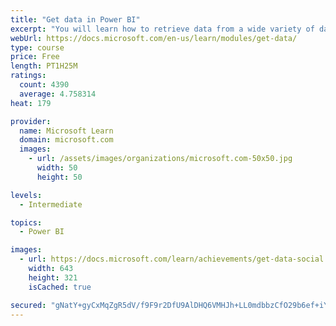 ```yaml
---
title: "Get data in Power BI"
excerpt: "You will learn how to retrieve data from a wide variety of data sources, including Microsoft Excel, relational databases, and NoSQL data stores. You will also learn how to improve performance while retrieving data."
webUrl: https://docs.microsoft.com/en-us/learn/modules/get-data/
type: course
price: Free
length: PT1H25M
ratings:
  count: 4390
  average: 4.758314
heat: 179

provider:
  name: Microsoft Learn
  domain: microsoft.com
  images:
    - url: /assets/images/organizations/microsoft.com-50x50.jpg
      width: 50
      height: 50

levels:
  - Intermediate

topics:
  - Power BI

images:
  - url: https://docs.microsoft.com/learn/achievements/get-data-social.png
    width: 643
    height: 321
    isCached: true

secured: "gNatY+gyCxMqZgR5dV/f9F9r2DfU9AlDHQ6VMHJh+LL0mdbbzCfO29b6ef+iYpDgVXtxfAunzIP5TYuXu5O7s9xwwsA6G9M+aICk8AvnuigXsFGa7Xpc6CcmSBWH9DY0ovCmLCIaaYOD3UAriwtJrpEsU0LRi/i/Jq8rgVrh8CKuM/SMfxhnDrN/JAmIVkxgQhUeoII/URJhE3OGxX6XvMHPSIUU3y73ZkC4SimLNppUQk6f4s+aGwAHY7lgIfKFEPqhuYyHEYt3RDGpYEVzJ1X+C3RwtdiPUbIrGTLPmZZxZYk6BnYFmIiTQacV2OzCQyd5eFNtsFNLj9t0kmwqY0367uLdPQRdefMguWmqwJX6rGslTdVJAZFGln6e0YZTCgUr5OfwAZyCb6YjqKdug6BZmboJMNq+t6Ir2sIiEiw=;jQB8baPPQsv6o6zY7ZQ6ng=="
---
```


